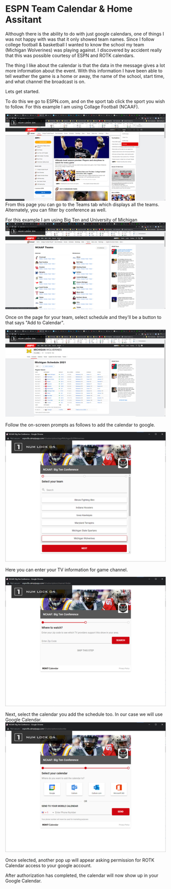 # ESPN Team Calendar & Home Assitant

Although there is the ability to do with just google calendars, one of things I was not happy with was that it only showed team names. Since I follow college football & basketball I wanted to know the school my team (Michigan Wolverines) was playing against. I discovered by accident really that this was possible courtesy of ESPN and ROTK calendars. 

The thing I like about the calendar is that the data in the message gives a lot more information about the event. With this information I have been able to tell weather the game is a home or away, the name of the school, start time, and what channel the broadcast is on. 

Lets get started. 

To do this we go to ESPN.com, and on the sport tab click the sport you wish to follow. For this example I am using Collage Football (NCAAF). 

![](https://github.com/afwelch/haespncalendar/blob/main/pictures/Screenshot%202021-12-16%20133728.png)
From this page you can go to the Teams tab which displays all the teams. Alternately, you can filter by conference as well. 

For this example I am using Big Ten and University of Michigan
![](https://github.com/afwelch/haespncalendar/blob/main/pictures/Screenshot%202021-12-16%20133817.png)

Once on the page for your team, select schedule and they'll be a button to that says "Add to Calendar".

![](https://github.com/afwelch/haespncalendar/blob/main/pictures/Screenshot%202021-12-16%20133857.png)

Follow the on-screen prompts as follows to add the calendar to google.

![](https://github.com/afwelch/haespncalendar/blob/main/pictures/Screenshot%202021-12-16%20133941.png)

Here you can enter your TV information for game channel. 

![](https://github.com/afwelch/haespncalendar/blob/main/pictures/Screenshot%202021-12-16%20134002.png)

Next, select the calendar you add the schedule too. In our case we will use Google Calendar. 
![](https://github.com/afwelch/haespncalendar/blob/main/pictures/Screenshot%202021-12-16%20134042.png?raw=true)

Once selected, another pop up will appear asking permission for ROTK Calendar access to your google account. 

After authorization has completed, the calendar will now show up in your Google Calendar.  

